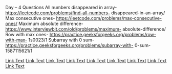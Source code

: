 Day – 4 Questions 
All numbers disappeared in array- 
https://leetcode.com/problems/find-all-numbers-
disappeared-in-an-array/ 
Max consecutive ones- 
https://leetcode.com/problems/max-consecutive-ones/ 
Maximum absolute difference- 
https://www.interviewbit.com/old/problems/maximum-
absolute-difference/ 
Row with max ones- 
https://practice.geeksforgeeks.org/problems/row-with-max-
1s0023/1 
Subarray with 0 sum- 
https://practice.geeksforgeeks.org/problems/subarray-with-
0-sum-1587115621/1 
 

[Link Text](https://leetcode.com/problems/find-all-numbers-disappeared-in-an-array/)
[Link Text](https://leetcode.com/problems/find-all-numbers-disappeared-in-an-array/)
[Link Text](https://leetcode.com/problems/max-consecutive-ones/)
[Link Text](https://www.interviewbit.com/old/problems/maximum-absolute-difference/)
[Link Text](https://www.interviewbit.com/old/problems/maximum-absolute-difference/)
[Link Text](https://practice.geeksforgeeks.org/problems/row-with-max-1s0023/1)
[Link Text](https://practice.geeksforgeeks.org/problems/row-with-max-1s0023/1)
[Link Text](https://practice.geeksforgeeks.org/problems/subarray-with-0-sum-1587115621/1)
[Link Text](https://practice.geeksforgeeks.org/problems/subarray-with-0-sum-1587115621/1)